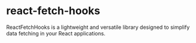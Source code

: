 # react-fetch-hooks
ReactFetchHooks is a lightweight and versatile library designed to simplify data fetching in your React applications.
